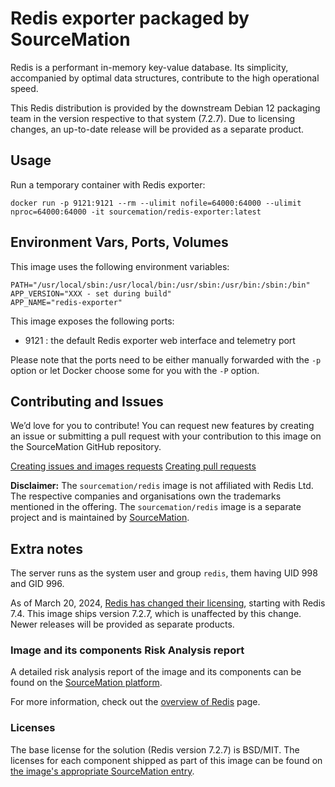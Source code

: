 # Redis exporter packaged by SourceMation

Redis is a performant in-memory key-value database. Its simplicity, accompanied
by optimal data structures, contribute to the high operational speed.

This Redis distribution is provided by the downstream Debian 12 packaging
team in the version respective to that system (7.2.7). Due to licensing
changes, an up-to-date release will be provided as a separate product.

## Usage

Run a temporary container with Redis exporter:

```
docker run -p 9121:9121 --rm --ulimit nofile=64000:64000 --ulimit nproc=64000:64000 -it sourcemation/redis-exporter:latest
```

## Environment Vars, Ports, Volumes

This image uses the following environment variables:

```
PATH="/usr/local/sbin:/usr/local/bin:/usr/sbin:/usr/bin:/sbin:/bin"
APP_VERSION="XXX - set during build"
APP_NAME="redis-exporter"
```

This image exposes the following ports: 

- 9121 : the default Redis exporter web interface and telemetry port

Please note that the ports need to be either manually forwarded with the
`-p` option or let Docker choose some for you with the `-P` option.

## Contributing and Issues

We’d love for you to contribute! You can request new features by
creating an issue or submitting a pull request with your contribution to
this image on the SourceMation GitHub repository.

[Creating issues and images requests](https://github.com/SourceMation/images/issues/new/choose)
[Creating pull requests](https://github.com/SourceMation/images/compare)

**Disclaimer:** The `sourcemation/redis` image is not affiliated with Redis
Ltd. The respective companies and organisations own the trademarks mentioned in
the offering. The `sourcemation/redis` image is a separate project and is
maintained by [SourceMation](https://sourcemation.com).

## Extra notes

The server runs as the system user and group `redis`, them having UID 998 and
GID 996.

As of March 20, 2024, [Redis has changed their
licensing](https://redis.io/blog/redis-adopts-dual-source-available-licensing/),
starting with Redis 7.4. This image ships version 7.2.7, which is unaffected by
this change. Newer releases will be provided as separate products.

### Image and its components Risk Analysis report

A detailed risk analysis report of the image and its components can be found on
the [SourceMation
platform](https://www.sourcemation.com/products/7e370e6a-baad-4b48-8e85-bdc7504cf06d/deployments).

For more information, check out the [overview of
Redis](https://redis.io/about/) page.

### Licenses

The base license for the solution (Redis version 7.2.7) is BSD/MIT. The
licenses for each component shipped as part of this image can be found on [the
image's appropriate SourceMation
entry](https://www.sourcemation.com/products/7e370e6a-baad-4b48-8e85-bdc7504cf06d/deployments).